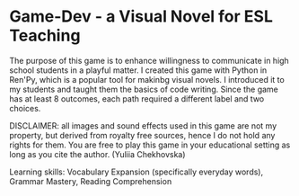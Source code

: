 # Game-Dev - a Visual Novel for ESL Teaching
The purpose of this game is to enhance willingness to communicate in high school students in a playful matter.
I created this game with Python in Ren'Py, which is a popular tool for makinbg visual novels. I introduced it to my students and taught them the basics of code writing.
Since the game has at least 8 outcomes, each path required a different label and two choices.

DISCLAIMER: all images and sound effects used in this game are not my property, but derived from royalty free sources, hence I do not hold any rights for them. You are free to play this game in your educational setting as long as you cite the author. (Yuliia Chekhovska)

Learning skills:
Vocabulary Expansion (specifically everyday words),
Grammar Mastery,
Reading Comprehension

